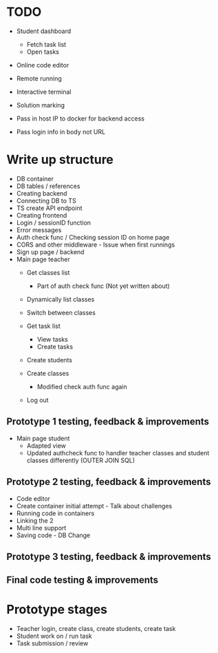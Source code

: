 # TODO
- Student dashboard
    - Fetch task list
    - Open tasks
- Online code editor
- Remote running
- Interactive terminal
- Solution marking

- Pass in host IP to docker for backend access
- Pass login info in body not URL

# Write up structure
- DB container
- DB tables / references
- Creating backend
- Connecting DB to TS
- TS create API endpoint
- Creating frontend
- Login / sessionID function
- Error messages
- Auth check func / Checking session ID on home page
- CORS and other middleware - Issue when first runnings
- Sign up page / backend
- Main page teacher
    - Get classes list
        - Part of auth check func (Not yet written about)
    - Dynamically list classes
    - Switch between classes
    - Get task list
        - View tasks
        - Create tasks
        
    - Create students
    - Create classes
        - Modified check auth func again
    - Log out

## Prototype 1 testing, feedback & improvements 

- Main page student
    - Adapted view
    - Updated authcheck func to handler teacher classes and student classes differently (OUTER JOIN SQL)

## Prototype 2 testing, feedback & improvements 

- Code editor
- Create container initial attempt - Talk about challenges
- Running code in containers
- Linking the 2
- Multi line support
- Saving code - DB Change

## Prototype 3 testing, feedback & improvements 

## Final code testing & improvements 

# Prototype stages
- Teacher login, create class, create students, create task
- Student work on / run task
- Task submission / review
